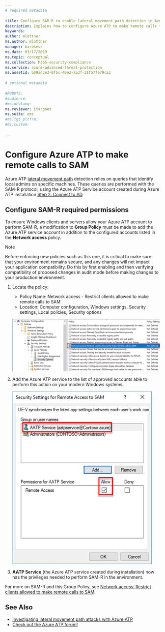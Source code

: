 ```yaml
---
# required metadata

title: Configure SAM-R to enable lateral movement path detection in Azure ATP | Microsoft Docs
description: Explains how to configure Azure ATP to make remote calls to SAM
keywords:
author: mlottner
ms.author: mlottner
manager: barbkess
ms.date: 03/17/2019
ms.topic: conceptual
ms.collection: M365-security-compliance
ms.service: azure-advanced-threat-protection
ms.assetid: b09adce3-0fbc-40e3-a53f-31f57fe79ca3

# optional metadata

#ROBOTS:
#audience:
#ms.devlang:
ms.reviewer: itargoet
ms.suite: ems
#ms.tgt_pltfrm:
#ms.custom:

---
```


# Configure Azure ATP to make remote calls to SAM
Azure ATP [lateral movement path](use-case-lateral-movement-path.md) detection relies on queries that identify local admins on specific machines. These queries are performed with the SAM-R protocol, using the Azure ATP Service account created during Azure ATP installation  [Step 2. Connect to AD](install-atp-step2.md).

## Configure SAM-R required permissions
To ensure Windows clients and servers allow your Azure ATP account to perform SAM-R, a modification to **Group Policy** must be made to add the Azure ATP service account in addition to the configured accounts listed in the **Network access** policy.

> [!Note]
> Before enforcing new policies such as this one, it is critical to make sure that your environment remains secure, and any changes will not impact your application compatibility. Do this by first enabling and then verifying compatibility of proposed changes in audit mode before making changes to your production environment.

1. Locate the policy:

   - Policy Name: Network access - Restrict clients allowed to make remote calls to SAM
   - Location: Computer configuration, Windows settings, Security settings, Local policies, Security options
  
   ![Locate the policy](./media/samr-policy-location.png)

2. Add the Azure ATP service to the list of approved accounts able to perform this action on your modern Windows systems.
 
   ![Add the service](./media/samr-add-service.png)

3. **AATP Service** (the Azure ATP service created during installation) now has the privileges needed to perform SAM-R in the environment.



For more on SAM-R and this Group Policy, see [Network access: Restrict clients allowed to make remote calls to SAM](https://docs.microsoft.com/windows/security/threat-protection/security-policy-settings/network-access-restrict-clients-allowed-to-make-remote-sam-calls).



## See Also
- [Investigating lateral movement path attacks with Azure ATP](use-case-lateral-movement-path.md)
- [Check out the Azure ATP forum!](https://aka.ms/azureatpcommunity)
